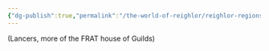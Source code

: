 ```yaml
---
{"dg-publish":true,"permalink":"/the-world-of-reighlor/reighlor-regions/kingdom-of-leloria/joleria/guilds-of-joleria/the-last-chance-lancers/"}
---
```


(Lancers, more of the FRAT house of Guilds)